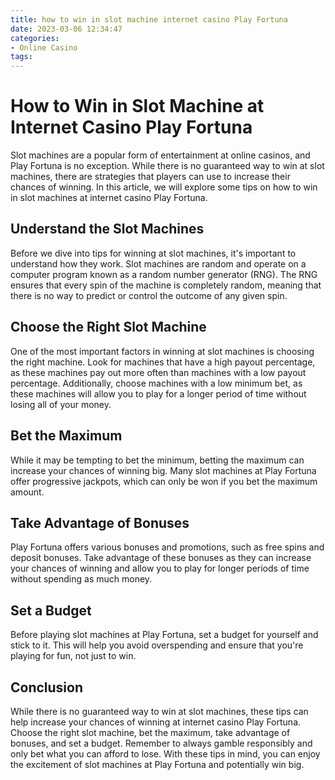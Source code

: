 ```yaml
---
title: how to win in slot machine internet casino Play Fortuna
date: 2023-03-06 12:34:47
categories:
- Online Casino
tags:
---
```



# How to Win in Slot Machine at Internet Casino Play Fortuna

Slot machines are a popular form of entertainment at online casinos, and Play Fortuna is no exception. While there is no guaranteed way to win at slot machines, there are strategies that players can use to increase their chances of winning. In this article, we will explore some tips on how to win in slot machines at internet casino Play Fortuna.

## Understand the Slot Machines

Before we dive into tips for winning at slot machines, it's important to understand how they work. Slot machines are random and operate on a computer program known as a random number generator (RNG). The RNG ensures that every spin of the machine is completely random, meaning that there is no way to predict or control the outcome of any given spin.

## Choose the Right Slot Machine

One of the most important factors in winning at slot machines is choosing the right machine. Look for machines that have a high payout percentage, as these machines pay out more often than machines with a low payout percentage. Additionally, choose machines with a low minimum bet, as these machines will allow you to play for a longer period of time without losing all of your money.

## Bet the Maximum

While it may be tempting to bet the minimum, betting the maximum can increase your chances of winning big. Many slot machines at Play Fortuna offer progressive jackpots, which can only be won if you bet the maximum amount.

## Take Advantage of Bonuses

Play Fortuna offers various bonuses and promotions, such as free spins and deposit bonuses. Take advantage of these bonuses as they can increase your chances of winning and allow you to play for longer periods of time without spending as much money.

## Set a Budget

Before playing slot machines at Play Fortuna, set a budget for yourself and stick to it. This will help you avoid overspending and ensure that you're playing for fun, not just to win.

## Conclusion

While there is no guaranteed way to win at slot machines, these tips can help increase your chances of winning at internet casino Play Fortuna. Choose the right slot machine, bet the maximum, take advantage of bonuses, and set a budget. Remember to always gamble responsibly and only bet what you can afford to lose. With these tips in mind, you can enjoy the excitement of slot machines at Play Fortuna and potentially win big.